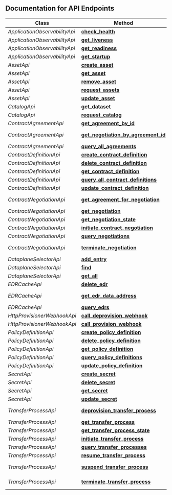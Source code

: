 ## Documentation for API Endpoints

| Class                         | Method                                                                                                               | HTTP request                                      | Note       |
|-------------------------------|----------------------------------------------------------------------------------------------------------------------|---------------------------------------------------|------------|
| *ApplicationObservabilityApi* | [**check_health**](../../docs/edc_client/ApplicationObservabilityApi.md#check_health)                                | **GET** /check/health                             | deprecated |
| *ApplicationObservabilityApi* | [**get_liveness**](../../docs/edc_client/ApplicationObservabilityApi.md#get_liveness)                                | **GET** /check/liveness                           | deprecated |
| *ApplicationObservabilityApi* | [**get_readiness**](../../docs/edc_client/ApplicationObservabilityApi.md#get_readiness)                              | **GET** /check/readiness                          | deprecated |
| *ApplicationObservabilityApi* | [**get_startup**](../../docs/edc_client/ApplicationObservabilityApi.md#get_startup)                                  | **GET** /check/startup                            | deprecated |
| *AssetApi*                    | [**create_asset**](../../docs/edc_client/AssetApi.md#create_asset)                                                   | **POST** /v3/assets                               |            |
| *AssetApi*                    | [**get_asset**](../../docs/edc_client/AssetApi.md#get_asset)                                                         | **GET** /v3/assets/{id}                           |            |
| *AssetApi*                    | [**remove_asset**](../../docs/edc_client/AssetApi.md#remove_asset)                                                   | **DELETE** /v3/assets/{id}                        |            |
| *AssetApi*                    | [**request_assets**](../../docs/edc_client/AssetApi.md#request_assets)                                               | **POST** /v3/assets/request                       |            |
| *AssetApi*                    | [**update_asset**](../../docs/edc_client/AssetApi.md#update_asset)                                                   | **PUT** /v3/assets                                |            |
| *CatalogApi*                  | [**get_dataset**](../../docs/edc_client/CatalogApi.md#get_dataset)                                                   | **POST** /v2/catalog/dataset/request              |            |
| *CatalogApi*                  | [**request_catalog**](../../docs/edc_client/CatalogApi.md#request_catalog)                                           | **POST** /v2/catalog/request                      |            |
| *ContractAgreementApi*        | [**get_agreement_by_id**](../../docs/edc_client/ContractAgreementApi.md#get_agreement_by_id)                         | **GET** /v2/contractagreements/{id}               |            |
| *ContractAgreementApi*        | [**get_negotiation_by_agreement_id**](../../docs/edc_client/ContractAgreementApi.md#get_negotiation_by_agreement_id) | **GET** /v2/contractagreements/{id}/negotiation   |            |
| *ContractAgreementApi*        | [**query_all_agreements**](../../docs/edc_client/ContractAgreementApi.md#query_all_agreements)                       | **POST** /v2/contractagreements/request           |            |
| *ContractDefinitionApi*       | [**create_contract_definition**](../../docs/edc_client/ContractDefinitionApi.md#create_contract_definition)          | **POST** /v2/contractdefinitions                  |            |
| *ContractDefinitionApi*       | [**delete_contract_definition**](../../docs/edc_client/ContractDefinitionApi.md#delete_contract_definition)          | **DELETE** /v2/contractdefinitions/{id}           |            |
| *ContractDefinitionApi*       | [**get_contract_definition**](../../docs/edc_client/ContractDefinitionApi.md#get_contract_definition)                | **GET** /v2/contractdefinitions/{id}              |            |
| *ContractDefinitionApi*       | [**query_all_contract_definitions**](../../docs/edc_client/ContractDefinitionApi.md#query_all_contract_definitions)  | **POST** /v2/contractdefinitions/request          |            |
| *ContractDefinitionApi*       | [**update_contract_definition**](../../docs/edc_client/ContractDefinitionApi.md#update_contract_definition)          | **PUT** /v2/contractdefinitions                   |            |
| *ContractNegotiationApi*      | [**get_agreement_for_negotiation**](../../docs/edc_client/ContractNegotiationApi.md#get_agreement_for_negotiation)   | **GET** /v2/contractnegotiations/{id}/agreement   |            |
| *ContractNegotiationApi*      | [**get_negotiation**](../../docs/edc_client/ContractNegotiationApi.md#get_negotiation)                               | **GET** /v2/contractnegotiations/{id}             |            |
| *ContractNegotiationApi*      | [**get_negotiation_state**](../../docs/edc_client/ContractNegotiationApi.md#get_negotiation_state)                   | **GET** /v2/contractnegotiations/{id}/state       |            |
| *ContractNegotiationApi*      | [**initiate_contract_negotiation**](../../docs/edc_client/ContractNegotiationApi.md#initiate_contract_negotiation)   | **POST** /v2/contractnegotiations                 |            |
| *ContractNegotiationApi*      | [**query_negotiations**](../../docs/edc_client/ContractNegotiationApi.md#query_negotiations)                         | **POST** /v2/contractnegotiations/request         |            |
| *ContractNegotiationApi*      | [**terminate_negotiation**](../../docs/edc_client/ContractNegotiationApi.md#terminate_negotiation)                   | **POST** /v2/contractnegotiations/{id}/terminate  |            |
| *DataplaneSelectorApi*        | [**add_entry**](../../docs/edc_client/DataplaneSelectorApi.md#add_entry)                                             | **POST** /v2/dataplanes                           | deprecated |
| *DataplaneSelectorApi*        | [**find**](../../docs/edc_client/DataplaneSelectorApi.md#find)                                                       | **POST** /v2/dataplanes/select                    | deprecated |
| *DataplaneSelectorApi*        | [**get_all**](../../docs/edc_client/DataplaneSelectorApi.md#get_all)                                                 | **GET** /v2/dataplanes                            |            |
| *EDRCacheApi*                 | [**delete_edr**](../../docs/edc_client/EDRCacheApi.md#delete_edr)                                                    | **DELETE** /v1/edrs/{transferProcessId}           |            |
| *EDRCacheApi*                 | [**get_edr_data_address**](../../docs/edc_client/EDRCacheApi.md#get_edr_data_address)                                | **POST** /v1/edrs/{transferProcessId}/dataaddress |            |
| *EDRCacheApi*                 | [**query_edrs**](../../docs/edc_client/EDRCacheApi.md#query_edrs)                                                    | **GET** /v1/edrs/request                          |            |
| *HttpProvisionerWebhookApi*   | [**call_deprovision_webhook**](../../docs/edc_client/HttpProvisionerWebhookApi.md#call_deprovision_webhook)          | **POST** /callback/{processId}/deprovision        |            |
| *HttpProvisionerWebhookApi*   | [**call_provision_webhook**](../../docs/edc_client/HttpProvisionerWebhookApi.md#call_provision_webhook)              | **POST** /callback/{processId}/provision          |            |
| *PolicyDefinitionApi*         | [**create_policy_definition**](../../docs/edc_client/PolicyDefinitionApi.md#create_policy_definition)                | **POST** /v2/policydefinitions                    |            |
| *PolicyDefinitionApi*         | [**delete_policy_definition**](../../docs/edc_client/PolicyDefinitionApi.md#delete_policy_definition)                | **DELETE** /v2/policydefinitions/{id}             |            |
| *PolicyDefinitionApi*         | [**get_policy_definition**](../../docs/edc_client/PolicyDefinitionApi.md#get_policy_definition)                      | **GET** /v2/policydefinitions/{id}                |            |
| *PolicyDefinitionApi*         | [**query_policy_definitions**](../../docs/edc_client/PolicyDefinitionApi.md#query_policy_definitions)                | **POST** /v2/policydefinitions/request            |            |
| *PolicyDefinitionApi*         | [**update_policy_definition**](../../docs/edc_client/PolicyDefinitionApi.md#update_policy_definition)                | **PUT** /v2/policydefinitions/{id}                |            |
| *SecretApi*                   | [**create_secret**](../../docs/edc_client/SecretApi.md#create_secret)                                                | **POST** /v1/secrets                              |            |
| *SecretApi*                   | [**delete_secret**](../../docs/edc_client/SecretApi.md#delete_secret)                                                | **DELETE** /v1/secrets/{id}                       |            |
| *SecretApi*                   | [**get_secret**](../../docs/edc_client/SecretApi.md#get_secret)                                                      | **GET** /v1/secrets/{id}                          |            |
| *SecretApi*                   | [**update_secret**](../../docs/edc_client/SecretApi.md#update_secret)                                                | **PUT** /v1/secrets                               |            |
| *TransferProcessApi*          | [**deprovision_transfer_process**](../../docs/edc_client/TransferProcessApi.md#deprovision_transfer_process)         | **POST** /v2/transferprocesses/{id}/deprovision   |            |
| *TransferProcessApi*          | [**get_transfer_process**](../../docs/edc_client/TransferProcessApi.md#get_transfer_process)                         | **GET** /v2/transferprocesses/{id}                |            |
| *TransferProcessApi*          | [**get_transfer_process_state**](../../docs/edc_client/TransferProcessApi.md#get_transfer_process_state)             | **GET** /v2/transferprocesses/{id}/state          |            |
| *TransferProcessApi*          | [**initiate_transfer_process**](../../docs/edc_client/TransferProcessApi.md#initiate_transfer_process)               | **POST** /v2/transferprocesses                    |            |
| *TransferProcessApi*          | [**query_transfer_processes**](../../docs/edc_client/TransferProcessApi.md#query_transfer_processes)                 | **POST** /v2/transferprocesses/request            |            |
| *TransferProcessApi*          | [**resume_transfer_process**](../../docs/edc_client/TransferProcessApi.md#resume_transfer_process)                   | **POST** /v2/transferprocesses/{id}/resume        |            |
| *TransferProcessApi*          | [**suspend_transfer_process**](../../docs/edc_client/TransferProcessApi.md#suspend_transfer_process)                 | **POST** /v2/transferprocesses/{id}/suspend       |            |
| *TransferProcessApi*          | [**terminate_transfer_process**](../../docs/edc_client/TransferProcessApi.md#terminate_transfer_process)             | **POST** /v2/transferprocesses/{id}/terminate     |            | 